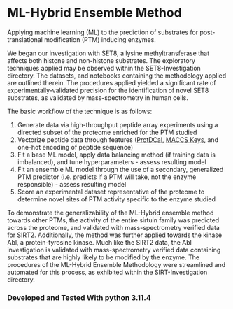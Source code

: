 # ML-Hybrid Ensemble Method
Applying machine learning (ML) to the prediction of substrates for post-translational modification (PTM) inducing enzymes. 

We began our investigation with SET8, a lysine methyltransferase that affects both histone and non-histone substrates. The exploratory techniques applied may be observed within the SET8-Investigation directory. The datasets, and notebooks containing the methodology applied are outlined therein. The procedures applied yielded a significant rate of experimentally-validated precision for the identification of novel SET8 substrates, as validated by mass-spectrometry in human cells.

The basic workflow of the technique is as follows:
1. Generate data via high-throughput peptide array experiments using a directed subset of the proteome enriched for the PTM studied
2. Vectorize peptide data through features ([ProtDCal](https://bmcbioinformatics.biomedcentral.com/articles/10.1186/s12859-015-0586-0), [MACCS Keys](https://www.rdkit.org), and one-hot encoding of peptide sequence)
3. Fit a base ML model, apply data balancing method (if training data is imbalanced), and tune hyperparameters - assess resulting model
4. Fit an ensemble ML model through the use of a secondary, generalized PTM predictor (i.e. predicts if a PTM will take, not the enzyme responsible) - assess resulting model
5. Score an experimental dataset representative of the proteome to determine novel sites of PTM activity specific to the enzyme studied

To demonstrate the generalizability of the ML-Hybrid ensemble method towards other PTMs, the activity of the entire sirtuin family was predicted across the proteome, and validated with mass-spectrometry verified data for SIRT2. Additionally, the method was further applied towards the kinase Abl, a protein-tyrosine kinase. Much like the SIRT2 data, the Abl investigation is validated with mass-spectrometry verified data containing substrates that are highly likely to be modified by the enzyme. The procedures of the ML-Hybrid Ensemble Methodology were streamlined and automated for this process, as exhibited within the SIRT-Investigation directory. 

### Developed and Tested With python 3.11.4
